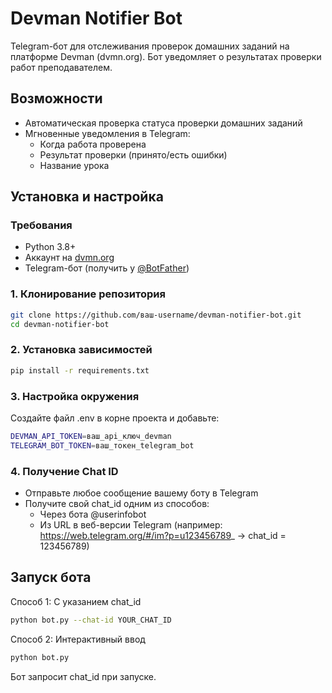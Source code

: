 # Devman Notifier Bot

Telegram-бот для отслеживания проверок домашних заданий на платформе Devman (dvmn.org). Бот уведомляет о результатах проверки работ преподавателем.

## Возможности

- Автоматическая проверка статуса проверки домашних заданий
- Мгновенные уведомления в Telegram:
  - Когда работа проверена
  - Результат проверки (принято/есть ошибки)
  - Название урока

## Установка и настройка

### Требования
- Python 3.8+
- Аккаунт на [dvmn.org](https://dvmn.org/)
- Telegram-бот (получить у [@BotFather](https://t.me/BotFather))

### 1. Клонирование репозитория
```bash
git clone https://github.com/ваш-username/devman-notifier-bot.git
cd devman-notifier-bot
```

### 2. Установка зависимостей
```bash
pip install -r requirements.txt
```

### 3. Настройка окружения
Создайте файл .env в корне проекта и добавьте:

```bash
DEVMAN_API_TOKEN=ваш_api_ключ_devman
TELEGRAM_BOT_TOKEN=ваш_токен_telegram_bot
```

### 4. Получение Chat ID
- Отправьте любое сообщение вашему боту в Telegram
- Получите свой chat_id одним из способов:
  - Через бота @userinfobot
  - Из URL в веб-версии Telegram (например: https://web.telegram.org/#/im?p=u123456789_ → chat_id = 123456789)

## Запуск бота
Способ 1: С указанием chat_id
```bash
python bot.py --chat-id YOUR_CHAT_ID
```
Способ 2: Интерактивный ввод
```bash
python bot.py
```
Бот запросит chat_id при запуске.
